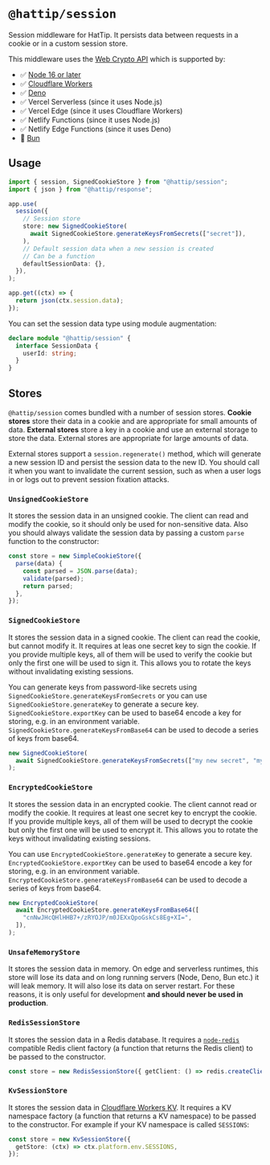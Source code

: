 # `@hattip/session`

Session middleware for HatTip. It persists data between requests in a cookie or in a custom session store.

This middleware uses the [Web Crypto API](https://w3c.github.io/webcrypto/) which is supported by:

- ✅ [Node 16 or later](https://nodejs.org/api/webcrypto.html)
- ✅ [Cloudflare Workers](https://developers.cloudflare.com/workers/runtime-apis/web-crypto/)
- ✅ [Deno](https://github.com/denoland/deno/issues/11690)
- ✅ Vercel Serverless (since it uses Node.js)
- ✅ Vercel Edge (since it uses Cloudflare Workers)
- ✅ Netlify Functions (since it uses Node.js)
- ✅ Netlify Edge Functions (since it uses Deno)
- 🚧 [Bun](https://github.com/oven-sh/bun/issues/159)

## Usage

```ts
import { session, SignedCookieStore } from "@hattip/session";
import { json } from "@hattip/response";

app.use(
  session({
    // Session store
    store: new SignedCookieStore(
      await SignedCookieStore.generateKeysFromSecrets(["secret"]),
    ),
    // Default session data when a new session is created
    // Can be a function
    defaultSessionData: {},
  }),
);

app.get((ctx) => {
  return json(ctx.session.data);
});
```

You can set the session data type using module augmentation:

```ts
declare module "@hattip/session" {
  interface SessionData {
    userId: string;
  }
}
```

## Stores

`@hattip/session` comes bundled with a number of session stores. **Cookie stores** store their data in a cookie and are appropriate for small amounts of data. **External stores** store a key in a cookie and use an external storage to store the data. External stores are appropriate for large amounts of data.

External stores support a `session.regenerate()` method, which will generate a new session ID and persist the session data to the new ID. You should call it when you want to invalidate the current session, such as when a user logs in or logs out to prevent session fixation attacks.

### `UnsignedCookieStore`

It stores the session data in an unsigned cookie. The client can read and modify the cookie, so it should only be used for non-sensitive data. Also you should always validate the session data by passing a custom `parse` function to the constructor:

```ts
const store = new SimpleCookieStore({
  parse(data) {
    const parsed = JSON.parse(data);
    validate(parsed);
    return parsed;
  },
});
```

### `SignedCookieStore`

It stores the session data in a signed cookie. The client can read the cookie, but cannot modify it. It requires at leas one secret key to sign the cookie. If you provide multiple keys, all of them will be used to verify the cookie but only the first one will be used to sign it. This allows you to rotate the keys without invalidating existing sessions.

You can generate keys from password-like secrets using `SignedCookieStore.generateKeysFromSecrets` or you can use `SignedCookieStore.generateKey` to generate a secure key. `SignedCookieStore.exportKey` can be used to base64 encode a key for storing, e.g. in an environment variable. `SignedCookieStore.generateKeysFromBase64` can be used to decode a series of keys from base64.

```ts
new SignedCookieStore(
  await SignedCookieStore.generateKeysFromSecrets(["my new secret", "my old secret]),
);
```

### `EncryptedCookieStore`

It stores the session data in an encrypted cookie. The client cannot read or modify the cookie. It requires at least one secret key to encrypt the cookie. If you provide multiple keys, all of them will be used to decrypt the cookie but only the first one will be used to encrypt it. This allows you to rotate the keys without invalidating existing sessions.

You can use `EncryptedCookieStore.generateKey` to generate a secure key. `EncryptedCookieStore.exportKey` can be used to base64 encode a key for storing, e.g. in an environment variable. `EncryptedCookieStore.generateKeysFromBase64` can be used to decode a series of keys from base64.

```ts
new EncryptedCookieStore(
  await EncryptedCookieStore.generateKeysFromBase64([
    "cnNwJHcQHlHHB7+/zRYOJP/m0JEXxQpoGskCs8Eg+XI=",
  ]),
);
```

### `UnsafeMemoryStore`

It stores the session data in memory. On edge and serverless runtimes, this store will lose its data and on long running servers (Node, Deno, Bun etc.) it will leak memory. It will also lose its data on server restart. For these reasons, it is only useful for development **and should never be used in production**.

### `RedisSessionStore`

It stores the session data in a Redis database. It requires a [`node-redis`](https://github.com/redis/node-redis) compatible Redis client factory (a function that returns the Redis client) to be passed to the constructor.

```ts
const store = new RedisSessionStore({ getClient: () => redis.createClient() });
```

### `KvSessionStore`

It stores the session data in [Cloudflare Workers KV](https://developers.cloudflare.com/workers/runtime-apis/kv/). It requires a KV namespace factory (a function that returns a KV namespace) to be passed to the constructor. For example if your KV namespace is called `SESSIONS`:

```ts
const store = new KvSessionStore({
  getStore: (ctx) => ctx.platform.env.SESSIONS,
});
```
